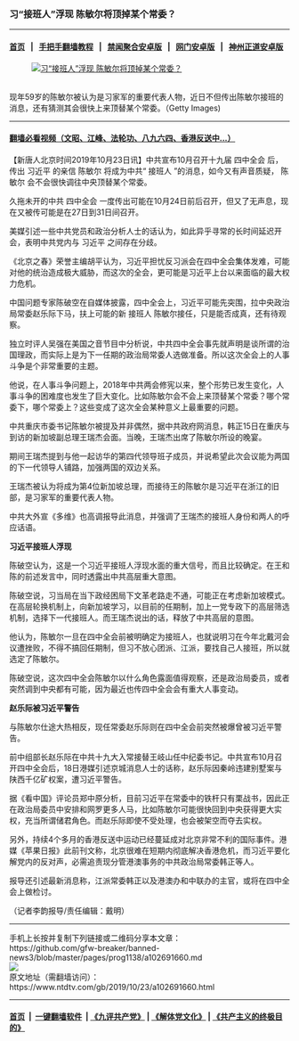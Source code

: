 ### 习“接班人”浮现 陈敏尔将顶掉某个常委？
------------------------

#### [首页](https://github.com/gfw-breaker/banned-news3/blob/master/README.md) &nbsp;&nbsp;|&nbsp;&nbsp; [手把手翻墙教程](https://github.com/gfw-breaker/guides/wiki) &nbsp;&nbsp;|&nbsp;&nbsp; [禁闻聚合安卓版](https://github.com/gfw-breaker/bn-android) &nbsp;&nbsp;|&nbsp;&nbsp; [网门安卓版](https://github.com/oGate2/oGate) &nbsp;&nbsp;|&nbsp;&nbsp; [神州正道安卓版](https://github.com/SzzdOgate/update) 



<div><div class="featured_image">
 <a href="https://i.ntdtv.com/assets/uploads/2019/10/p8486921a279714634.jpg" target="_blank">
  <figure>
   <img alt="习“接班人”浮现 陈敏尔将顶掉某个常委？" src="https://i.ntdtv.com/assets/uploads/2019/10/p8486921a279714634-800x450.jpg"/>
  </figure><br/>
 </a>
 <span class="caption">
  现年59岁的陈敏尔被认为是习家军的重要代表人物，近日不但传出陈敏尔接班的消息，还有猜测其会很快上来顶替某个常委。（Getty Images)
 </span>
</div>
</div><hr/>

#### [翻墙必看视频（文昭、江峰、法轮功、八九六四、香港反送中...）](https://github.com/gfw-breaker/banned-news3/blob/master/pages/links.md)

<div><div class="post_content" itemprop="articleBody">
 <p>
  【新唐人北京时间2019年10月23日讯】中共宣布10月召开十九届
  <ok href="https://www.ntdtv.com/gb/四中全会.htm">
   四中全会
  </ok>
  后，传出
  <ok href="https://www.ntdtv.com/gb/习近平.htm">
   习近平
  </ok>
  的亲信
  <ok href="https://www.ntdtv.com/gb/陈敏尔.htm">
   陈敏尔
  </ok>
  将成为中共“
  <ok href="https://www.ntdtv.com/gb/接班人.htm">
   接班人
  </ok>
  ”的消息，如今又有声音质疑，
  <ok href="https://www.ntdtv.com/gb/陈敏尔.htm">
   陈敏尔
  </ok>
  会不会很快调往中央顶替某个常委。
 </p>
 <p>
  久拖未开的中共
  <ok href="https://www.ntdtv.com/gb/四中全会.htm">
   四中全会
  </ok>
  一度传出可能在10月24日前后召开，但又了无声息，现在又被传可能是在27日到31日间召开。
 </p>
 <p>
  美媒引述一些中共党员和政治分析人士的话认为，如此异乎寻常的长时间延迟开会，表明中共党内与
  <ok href="https://www.ntdtv.com/gb/习近平.htm">
   习近平
  </ok>
  之间存在分歧。
 </p>
 <p>
  《北京之春》荣誉主编胡平认为，习近平担忧反习派会在四中全会集体发难，可能对他的统治造成极大威胁，而这次的全会，更可能是习近平上台以来面临的最大权力危机。
 </p>
 <p>
  中国问题专家陈破空在自媒体披露，四中全会上，习近平可能先突围，拉中央政治局常委赵乐际下马，扶上可能的新
  <ok href="https://www.ntdtv.com/gb/接班人.htm">
   接班人
  </ok>
  陈敏尔接任，只是能否成真，还有待观察。
 </p>
 <p>
  独立时评人吴强在美国之音节目中分析说，中共四中全会事先就声明是谈所谓的治国理政，而实际上是为下一任期的政治局常委人选做准备。所以这次全会上的人事斗争是个非常重要的主题。
 </p>
 <p>
  他说，在人事斗争问题上，2018年中共两会修宪以来，整个形势已发生变化，人事斗争的困难度也发生了巨大变化。比如陈敏尔会不会上来顶替某个常委？哪个常委下，哪个常委上？这些变成了这次全会某种意义上最重要的问题。
 </p>
 <p>
  中共重庆市委书记陈敏尔被提及并非偶然，据中共政府网消息，韩正15日在重庆与到访的新加坡副总理王瑞杰会面。当晚，王瑞杰出席了陈敏尔所设的晚宴。
 </p>
 <p>
  期间王瑞杰提到与他一起访华的第四代领导班子成员，并说希望此次会议能为两国的下一代领导人铺路，加强两国的双边关系。
 </p>
 <p>
  王瑞杰被认为将成为第4位新加坡总理，而接待王的陈敏尔是习近平在浙江的旧部，是习家军的重要代表人物。
 </p>
 <p>
  中共大外宣《多维》也高调报导此消息，并强调了王瑞杰的接班人身份和两人的呼应话语。
 </p>
 <p>
  <strong>
   习近平接班人浮现
  </strong>
 </p>
 <p>
  陈破空认为，这是一个习近平接班人浮现水面的重大信号，而且比较确定。在王和陈的前述发言中，同时透露出中共高层重大意图。
 </p>
 <p>
  陈破空说，习当局在当下政经困局下文革老路走不通，可能正在考虑新加坡模式。在高层轮换机制上，向新加坡学习，以目前的任期制，加上一党专政下的高层筛选机制，选择下一代接班人。而王瑞杰说出的话，释放了中共高层的意图。
 </p>
 <p>
  他认为，陈敏尔一旦在四中全会前被明确定为接班人，也就说明习在今年北戴河会议遭挫败，不得不搞回任期制，但习不放心团派、江派，要找自己人接班，所以就选定了陈敏尔。
 </p>
 <p>
  陈破空说，这次四中全会陈敏尔以什么角色露面值得观察，还是政治局委员，或者突然调到中央都有可能，因为最近也传四中全会会有重大人事变动。
 </p>
 <p>
  <strong>
   赵乐际被习近平警告
  </strong>
 </p>
 <p>
  与陈敏尔仕途大热相反，现任常委赵乐际则在四中全会前突然被爆曾被习近平警告。
 </p>
 <p>
  前中组部长赵乐际在中共十九大入常接替王岐山任中纪委书记。中共宣布10月召开四中全会后，18日港媒引述京城消息人士的话称，赵乐际因秦岭违建别墅案与陕西千亿矿权案，遭习近平警告。
 </p>
 <p>
  据《看中国》评论员郑中原分析，目前习近平在常委中的铁杆只有栗战书，因此正在政治局委员中安排和网罗更多人马，比如陈敏尔可能很快回到中央获得更大实权，充当所谓储君角色。而赵乐际即使不受处理，也会被架空而夺去实权。
 </p>
 <p>
  另外，持续4个多月的香港反送中运动已经蔓延成对北京非常不利的国际事件。港媒《苹果日报》此前刊文称，北京很难在短期内彻底解决香港危机，而习近平要化解党内的反对声，必需追责现分管港澳事务的中共政治局常委韩正等人。
 </p>
 <p>
  报导还引述最新消息称，江派常委韩正以及港澳办和中联办的主官，或将在四中全会上做检讨。
 </p>
 <p>
  （记者李韵报导/责任编辑：戴明）
 </p>
 <div class="single_ad">
 </div>
</div>
</div>
<hr/>
手机上长按并复制下列链接或二维码分享本文章：<br/>
https://github.com/gfw-breaker/banned-news3/blob/master/pages/prog1138/a102691660.md <br/>
<a href='https://github.com/gfw-breaker/banned-news3/blob/master/pages/prog1138/a102691660.md'><img src='https://github.com/gfw-breaker/banned-news3/blob/master/pages/prog1138/a102691660.md.png'/></a> <br/>
原文地址（需翻墙访问）：https://www.ntdtv.com/gb/2019/10/23/a102691660.html


------------------------
#### [首页](https://github.com/gfw-breaker/banned-news3/blob/master/README.md) &nbsp;|&nbsp; [一键翻墙软件](https://github.com/gfw-breaker/nogfw/blob/master/README.md) &nbsp;| [《九评共产党》](https://github.com/gfw-breaker/9ping.md/blob/master/README.md#九评之一评共产党是什么) | [《解体党文化》](https://github.com/gfw-breaker/jtdwh.md/blob/master/README.md) | [《共产主义的终极目的》](https://github.com/gfw-breaker/gczydzjmd.md/blob/master/README.md)


<img src='http://gfw-breaker.win/banned-news3/pages/prog1138/a102691660.md' width='0px' height='0px'/>